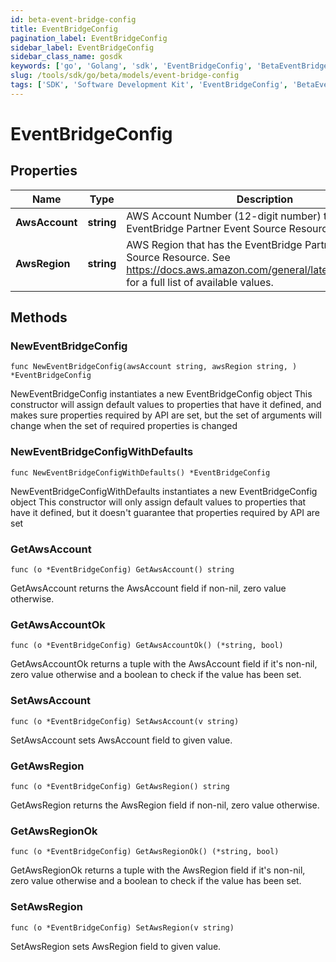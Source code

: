```yaml
---
id: beta-event-bridge-config
title: EventBridgeConfig
pagination_label: EventBridgeConfig
sidebar_label: EventBridgeConfig
sidebar_class_name: gosdk
keywords: ['go', 'Golang', 'sdk', 'EventBridgeConfig', 'BetaEventBridgeConfig'] 
slug: /tools/sdk/go/beta/models/event-bridge-config
tags: ['SDK', 'Software Development Kit', 'EventBridgeConfig', 'BetaEventBridgeConfig']
---
```


# EventBridgeConfig

## Properties

Name | Type | Description | Notes
------------ | ------------- | ------------- | -------------
**AwsAccount** | **string** | AWS Account Number (12-digit number) that has the EventBridge Partner Event Source Resource. | 
**AwsRegion** | **string** | AWS Region that has the EventBridge Partner Event Source Resource. See https://docs.aws.amazon.com/general/latest/gr/rande.html for a full list of available values. | 

## Methods

### NewEventBridgeConfig

`func NewEventBridgeConfig(awsAccount string, awsRegion string, ) *EventBridgeConfig`

NewEventBridgeConfig instantiates a new EventBridgeConfig object
This constructor will assign default values to properties that have it defined,
and makes sure properties required by API are set, but the set of arguments
will change when the set of required properties is changed

### NewEventBridgeConfigWithDefaults

`func NewEventBridgeConfigWithDefaults() *EventBridgeConfig`

NewEventBridgeConfigWithDefaults instantiates a new EventBridgeConfig object
This constructor will only assign default values to properties that have it defined,
but it doesn't guarantee that properties required by API are set

### GetAwsAccount

`func (o *EventBridgeConfig) GetAwsAccount() string`

GetAwsAccount returns the AwsAccount field if non-nil, zero value otherwise.

### GetAwsAccountOk

`func (o *EventBridgeConfig) GetAwsAccountOk() (*string, bool)`

GetAwsAccountOk returns a tuple with the AwsAccount field if it's non-nil, zero value otherwise
and a boolean to check if the value has been set.

### SetAwsAccount

`func (o *EventBridgeConfig) SetAwsAccount(v string)`

SetAwsAccount sets AwsAccount field to given value.


### GetAwsRegion

`func (o *EventBridgeConfig) GetAwsRegion() string`

GetAwsRegion returns the AwsRegion field if non-nil, zero value otherwise.

### GetAwsRegionOk

`func (o *EventBridgeConfig) GetAwsRegionOk() (*string, bool)`

GetAwsRegionOk returns a tuple with the AwsRegion field if it's non-nil, zero value otherwise
and a boolean to check if the value has been set.

### SetAwsRegion

`func (o *EventBridgeConfig) SetAwsRegion(v string)`

SetAwsRegion sets AwsRegion field to given value.



